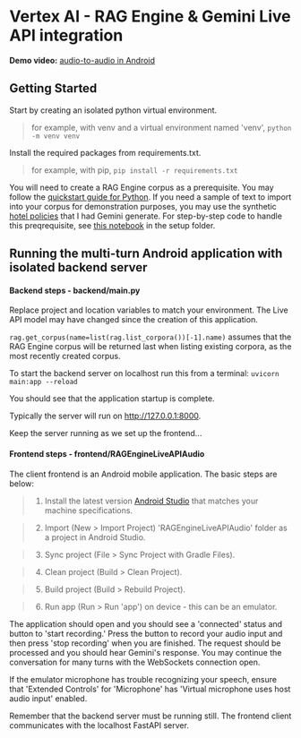 # Vertex AI - RAG Engine & Gemini Live API integration

**Demo video:**
[audio-to-audio in Android](./media/demo.mp4)

## Getting Started

Start by creating an isolated python virtual environment.
> for example, with venv and a virtual environment named 'venv', `python -m venv venv`

Install the required packages from requirements.txt.
> for example, with pip, `pip install -r requirements.txt`

You will need to create a RAG Engine corpus as a prerequisite. You may follow the [quickstart guide for Python](https://cloud.google.com/vertex-ai/generative-ai/docs/rag-engine/rag-quickstart). If you need a sample of text to import into your corpus for demonstration purposes, you may use the synthetic [hotel policies](../setup/The_Grand_Horizon_Hotel_&_Resort_-_Guest_Policy_Compendium.pdf) that I had Gemini generate. For step-by-step code to handle this preqrequisite, see [this notebook](../setup/rag_engine_vvs.ipynb) in the setup folder.

## Running the multi-turn Android application with isolated backend server

#### Backend steps - backend/main.py

Replace project and location variables to match your environment. The Live API model may have changed since the creation of this application.

`rag.get_corpus(name=list(rag.list_corpora())[-1].name)` assumes that the RAG Engine corpus will be returned last when listing existing corpora, as the most recently created corpus.

To start the backend server on localhost run this from a terminal: `uvicorn main:app --reload`

You should see that the application startup is complete.

Typically the server will run on http://127.0.0.1:8000.

Keep the server running as we set up the frontend...

#### Frontend steps - frontend/RAGEngineLiveAPIAudio

The client frontend is an Android mobile application. The basic steps are below:

> 1. Install the latest version [Android Studio](https://developer.android.com/studio) that matches your machine specifications.

> 2. Import (New > Import Project) 'RAGEngineLiveAPIAudio' folder as a project in Android Studio.

> 3. Sync project (File > Sync Project with Gradle Files).

> 4. Clean project (Build > Clean Project).

> 5. Build project (Build > Rebuild Project).

> 6. Run app (Run > Run 'app') on device - this can be an emulator.

The application should open and you should see a 'connected' status and button to 'start recording.' Press the button to record your audio input and then press 'stop recording' when you are finished. The request should be processed and you should hear Gemini's response. You may continue the conversation for many turns with the WebSockets connection open.

If the emulator microphone has trouble recognizing your speech, ensure that 'Extended Controls' for 'Microphone' has 'Virtual microphone uses host audio input' enabled.

Remember that the backend server must be running still. The frontend client communicates with the localhost FastAPI server.